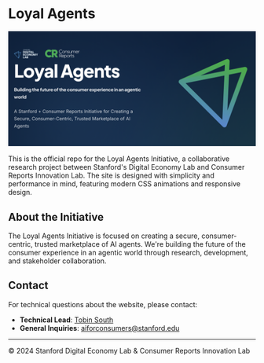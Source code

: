 # Loyal Agents

![Loyal Agents Initiative](website/hero.png)

This is the official repo for the Loyal Agents Initiative, a collaborative research project between Stanford's Digital Economy Lab and Consumer Reports Innovation Lab. The site is designed with simplicity and performance in mind, featuring modern CSS animations and responsive design.

## About the Initiative

The Loyal Agents Initiative is focused on creating a secure, consumer-centric, trusted marketplace of AI agents. We're building the future of the consumer experience in an agentic world through research, development, and stakeholder collaboration.

## Contact

For technical questions about the website, please contact:
- **Technical Lead**: [Tobin South](https://tobin.page)
- **General Inquiries**: aiforconsumers@stanford.edu

---

© 2024 Stanford Digital Economy Lab & Consumer Reports Innovation Lab
